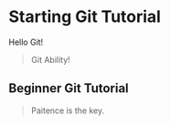 # Starting Git Tutorial 

Hello Git!
> Git Ability!

## Beginner Git Tutorial

> Paitence is the key. 
